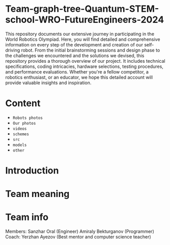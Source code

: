 # Team-graph-tree-Quantum-STEM-school-WRO-FutureEngineers-2024

This repository documents our extensive journey in participating in the World Robotics Olympiad. Here, you will find detailed and comprehensive information on every step of the development and creation of our self-driving robot. From the initial brainstorming sessions and design phase to the challenges we encountered and the solutions we devised, this repository provides a thorough overview of our project. It includes technical specifications, coding intricacies, hardware selections, testing procedures, and performance evaluations. Whether you're a fellow competitor, a robotics enthusiast, or an educator, we hope this detailed account will provide valuable insights and inspiration.


# Content 

* `Robots photos`
* `Our photos`
* `videos`
* `schemes` 
* `src`
* `models`
* `other`

# Introduction


# Team meaning 



# Team info
Members:
Sanzhar Oral (Engineer)
Amiraly Bekturganov (Programmer)
Coach:
Yerzhan Ayezov (Best mentor and computer science teacher)
